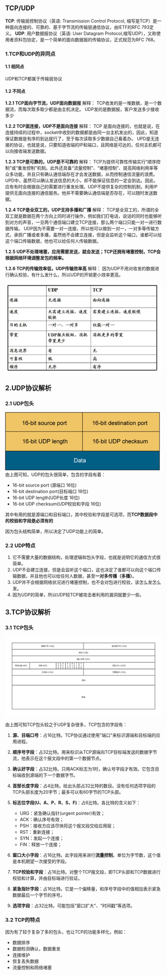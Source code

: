 ##  TCP/UDP

**TCP**: 传输层控制协议（英语: Transmission Control Protocol, 缩写是TCP）是一种面向连接的、可靠的、基于字节流的传输层通信协议，由IETF的RFC 793定义。
**UDP**: 用户数据报协议（英语: User Datagram Protocol,缩写UDP），又称使用者资料包协定，是一个简单的面向数据报的传输协议，正式规范为RFC 768。

###   1.TCP和UDP的异同点

####    1.1 相同点

UDP和TCP都属于传输层协议

####    1.2 不同点

**1.2.1 TCP面向字节流，UDP面向数据报**
解释：
TCP收发的是一堆数据，是一个数据流，而每次取多取少都是由主机决定。
UDP发的是数据报，客户发送多少接收多少

**1.2.2 TCP面连接，UDP不是面向连接**
解释：
TCP 是面向连接的，也就是说，在连接持续的过程中，socket中收到的数据都是由同一台主机发出的，因此，知道保证数据是有序的到达就行了，至于每次读取多少数据自己看着办。
UPD是无连接的协议，也就是说，只要知道收端的IP和端口，且网络是可达的，任何主机都可以向接收端发送数据。

**1.2.3 TCP是可靠的，UDP是不可靠的**
解释：
TCP为提供可靠性传输实行“顺序控制”或“重发控制”机制。此外还具备“流量控制”、“堵塞控制”、提高网络利用率等众多功能，并且只有确认通信端存在才会发送数据，从而控制通信流量的浪费。
UPD中，虽然可以确认发送信息的大小，却不能保证信息的一定会到达。因此，应有有时会根据自己的需要进行重发处理。UDP不提供复杂的控制机制，利用IP提供无面向连接的通信服务。他并不需要确认通信端是否存在，可以随时发送数据。

**1.2.4 TCP是全双工的，UDP支持多播和广播**
解释：
TCP是全双工的，所谓的全双工就是数据在两个方向上同时进行操作，例如我们打电话，说话的同时也能够听到对方的声音，一旦两个通信端口建立TCP连接，那么两个端口只能一对一进行数据传输。
UDP因为不需要一对一连接，所以他可以做到一对一，一对多等传输方式，承担广播或者多播，虽然他不会建立连接，但是会监听这个端口，谁都可以给这个端口传输数据，他也可以给任何人传输数据。

**1.2.5 UDP不处理堵塞，应用需要发送，就会发送；TCP还拥有堵塞控制，TCP会根据网络环境调整发包的频率。**

**1.2.6 TCP的传输效率低，UDP传输效率高**
解释：
因为UDP不用对收发的数据进行确认校验，有什么发什么，所以UDP的开销更小效率更高。

![对比](./images/tcp.jpg)

##  2.UDP协议解析

### 2.1 UDP包头

![UDP包头](./images/UDP.png)
由上图可知，UDP的包头很简单，包含的字段有着：
-   16-bit source port (源端口 16位)
-   16-bit destination port(目标端口 16位)
-   16-bit UDP length(UDP长度 16位)
-   16-bit UDP checksum(UDP校验和字段 16位)

其中有用的就是源端口和目标端口，其中校验和字段是可选项，而**TCP数据段中的校验和字段是必须有的**

因为包头结构简单，所以决定了UDP功能上的简单。

### 2.2 UDP特点

1.  它不需要大量的数据结构，处理逻辑和包头字段，也就是说明它的通信方式很简单。
2.  UDP不会建立连接，但是会监听这个端口，这也决定了谁都可以向这个端口传输数据，并且他也可以给任何人数据，甚至**一对多传播（多播）**。
3.  UDP并不会根据网络状况进行堵塞控制，也不会对包进行校验，该怎么发怎么发。
4.  因为UDP的简单，所以UDP较TCP被攻击者利用的漏洞就要少一些。

##  3.TCP协议解析

### 3.1 TCP包头

![TCP包头](./images/TCP包头.jpg)

由上图可知TCP包头较之于UDP复杂很多，TCP包含的字段有：
1.  **源、目端口号**：占16比特。TCP协议通过使用"端口"来标识源端和目标端的应用进程。

2.  **顺序号字段**：占32比特。用来标识从TCP源端向TCP目标端发送的数据字节流，他表示在这个报文段中的第一个数据节点。

3.  **确认好字段**：占32比特。只用ACK标志为1时，确认号字段才有效。它包含目标端收到源端的下一个数据字节。

4.  **首部长度字段**：占4比特。给出头部占32比特的数目。没有任何选项字段的TCP头部长度为20字节；最多可以有60字节的TCP头部。

5.  **标志位字段(U、A、P、R、S、F)**：占6比特。各比特的含义如下：
    -   URG：紧急确认指针(urgent pointer)有效；
    -   ACK：确认序号有效；
    -   PSH：接收方应该尽快将这个报文段交给应用层；
    -   RST：重新连接；
    -   SYN：发起一个连接；
    -   FIN：释放一个连接；

6.  **窗口大小字段**：占16比特。此字段用来进行**流量控制**。单位为字节数，这个值是本机期望一次接受的字段。

7.  **TCP校验和字段**：占16比特。对整个TCP报文段，即TCP头部和TCP数据进行校验和计算，并由目标端进行验证。

8.  **紧急指针字段**：占16比特。它是一个偏移量，和序号字段中的值相加表示紧急数据最后一个字节的序号。

9.  **选项字段**：占32比特。可能包括"窗口扩大"、"时间戳"等选项。

### 3.2 TCP的特点

因为有了较于复杂了多的包头，也让TCP的功能多样化，例如：

-   数据排序
-   数据检测确认，数据重发
-   连接维护
-   恢复丢失数据
-   流量控制和网络堵塞

